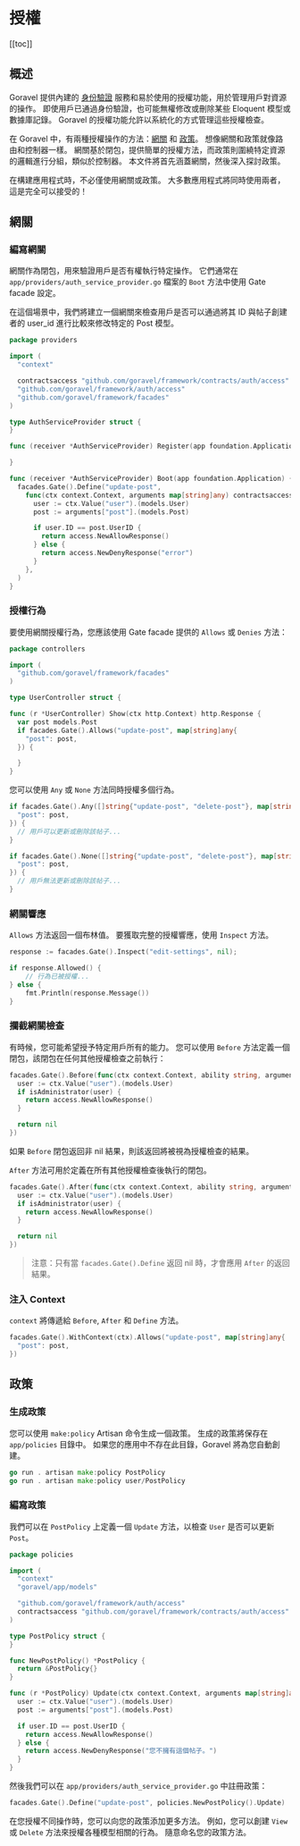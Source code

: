 # 授權

[[toc]]

## 概述

Goravel 提供內建的 [身份驗證](./authentication.md) 服務和易於使用的授權功能，用於管理用戶對資源的操作。 即使用戶已通過身份驗證，也可能無權修改或刪除某些 Eloquent 模型或數據庫記錄。 Goravel 的授權功能允許以系統化的方式管理這些授權檢查。

在 Goravel 中，有兩種授權操作的方法：[網關](#Gates) 和 [政策](#Policies)。 想像網關和政策就像路由和控制器一樣。 網關基於閉包，提供簡單的授權方法，而政策則圍繞特定資源的邏輯進行分組，類似於控制器。 本文件將首先涵蓋網關，然後深入探討政策。

在構建應用程式時，不必僅使用網關或政策。 大多數應用程式將同時使用兩者，這是完全可以接受的！

## 網關

### 編寫網關

網關作為閉包，用來驗證用戶是否有權執行特定操作。 它們通常在 `app/providers/auth_service_provider.go` 檔案的 `Boot` 方法中使用 Gate facade 設定。

在這個場景中，我們將建立一個網關來檢查用戶是否可以通過將其 ID 與帖子創建者的 user_id 進行比較來修改特定的 Post 模型。

```go
package providers

import (
  "context"

  contractsaccess "github.com/goravel/framework/contracts/auth/access"
  "github.com/goravel/framework/auth/access"
  "github.com/goravel/framework/facades"
)

type AuthServiceProvider struct {
}

func (receiver *AuthServiceProvider) Register(app foundation.Application) {

}

func (receiver *AuthServiceProvider) Boot(app foundation.Application) {
  facades.Gate().Define("update-post",
    func(ctx context.Context, arguments map[string]any) contractsaccess.Response {
      user := ctx.Value("user").(models.User)
      post := arguments["post"].(models.Post)

      if user.ID == post.UserID {
        return access.NewAllowResponse()
      } else {
        return access.NewDenyResponse("error")
      }
    },
  )
}
```

### 授權行為

要使用網關授權行為，您應該使用 Gate facade 提供的 `Allows` 或 `Denies` 方法：

```go
package controllers

import (
  "github.com/goravel/framework/facades"
)

type UserController struct {

func (r *UserController) Show(ctx http.Context) http.Response {
  var post models.Post
  if facades.Gate().Allows("update-post", map[string]any{
    "post": post,
  }) {

  }
}
```

您可以使用 `Any` 或 `None` 方法同時授權多個行為。

```go
if facades.Gate().Any([]string{"update-post", "delete-post"}, map[string]any{
  "post": post,
}) {
  // 用戶可以更新或刪除該帖子...
}

if facades.Gate().None([]string{"update-post", "delete-post"}, map[string]any{
  "post": post,
}) {
  // 用戶無法更新或刪除該帖子...
}
```

### 網關響應

`Allows` 方法返回一個布林值。 要獲取完整的授權響應，使用 `Inspect` 方法。

```go
response := facades.Gate().Inspect("edit-settings", nil);

if response.Allowed() {
    // 行為已被授權...
} else {
    fmt.Println(response.Message())
}
```

### 攔截網關檢查

有時候，您可能希望授予特定用戶所有的能力。 您可以使用 `Before` 方法定義一個閉包，該閉包在任何其他授權檢查之前執行：

```go
facades.Gate().Before(func(ctx context.Context, ability string, arguments map[string]any) contractsaccess.Response {
  user := ctx.Value("user").(models.User)
  if isAdministrator(user) {
    return access.NewAllowResponse()
  }

  return nil
})
```

如果 `Before` 閉包返回非 nil 結果，則該返回將被視為授權檢查的結果。

`After` 方法可用於定義在所有其他授權檢查後執行的閉包。

```go
facades.Gate().After(func(ctx context.Context, ability string, arguments map[string]any, result contractsaccess.Response) contractsaccess.Response {
  user := ctx.Value("user").(models.User)
  if isAdministrator(user) {
    return access.NewAllowResponse()
  }

  return nil
})
```

> 注意：只有當 `facades.Gate().Define` 返回 nil 時，才會應用 `After` 的返回結果。

### 注入 Context

`context` 將傳遞給 `Before`, `After` 和 `Define` 方法。

```go
facades.Gate().WithContext(ctx).Allows("update-post", map[string]any{
  "post": post,
})
```

## 政策

### 生成政策

您可以使用 `make:policy` Artisan 命令生成一個政策。 生成的政策將保存在 `app/policies` 目錄中。 如果您的應用中不存在此目錄，Goravel 將為您自動創建。

```go
go run . artisan make:policy PostPolicy
go run . artisan make:policy user/PostPolicy
```

### 編寫政策

我們可以在 `PostPolicy` 上定義一個 `Update` 方法，以檢查 `User` 是否可以更新 `Post`。

```go
package policies

import (
  "context"
  "goravel/app/models"

  "github.com/goravel/framework/auth/access"
  contractsaccess "github.com/goravel/framework/contracts/auth/access"
)

type PostPolicy struct {
}

func NewPostPolicy() *PostPolicy {
  return &PostPolicy{}
}

func (r *PostPolicy) Update(ctx context.Context, arguments map[string]any) contractsaccess.Response {
  user := ctx.Value("user").(models.User)
  post := arguments["post"].(models.Post)

  if user.ID == post.UserID {
    return access.NewAllowResponse()
  } else {
    return access.NewDenyResponse("您不擁有這個帖子。")
  }
}
```

然後我們可以在 `app/providers/auth_service_provider.go` 中註冊政策：

```go
facades.Gate().Define("update-post", policies.NewPostPolicy().Update)
```

在您授權不同操作時，您可以向您的政策添加更多方法。 例如，您可以創建 `View` 或 `Delete` 方法來授權各種模型相關的行為。 隨意命名您的政策方法。
